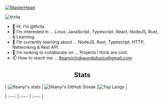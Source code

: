 [![MasterHead](https://thumbs.gfycat.com/BetterHandmadeGull-size_restricted.gif)](https://github.com/thrila)

<p align="left"> <img src="https://komarev.com/ghpvc/?username=thrila&label=Profile%20views&color=0e75b6&style=flat" alt="thrila" /> </p>

- 👋 Hi, I’m @thrila
- 👀 I’m interested in ... Linux, JavaScript, Typescript, React, NodeJS,  Rust, & Learning.
- 🌱 I’m currently learning about ... NodeJS, Rust, Typescript, HTTP, Networking & Rest API.
- 💞️ I’m looking to collaborate on ... Projects i think are cool.
- 📫 How to reach me ... Ifeanyichukwundubuizu@gmail.com

<h2 align="center">Stats</h2>


| ![Ifeanyi's  stats](https://github-readme-stats.vercel.app/api?username=thrila&show_icons=true&theme=city_lights) | ![Ifeanyi's GitHub Streak](https://github-readme-streak-stats.herokuapp.com/?user=thrila&theme=city-lights) |![Top Langs](https://github-readme-stats.vercel.app/api/top-langs/?username=thrila&theme=city_lights) |

| :---: | :---: | :---: |



<!---
thrila/thrila is a ✨ special ✨ repository because its `README.md` (this file) appears on your GitHub profile.
You can click the Preview link to take a look at your changes.
--->
